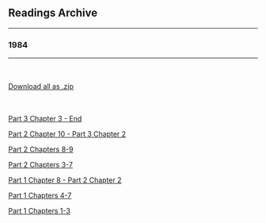 <h2>Readings Archive</h2>
<div class="container">
	<hr />
	<h3>1984</h3>
	<div class="container"><hr /></div>
</div>
<hr style="height:20px; visibility:hidden;" />
<p><a href="https://github.com/LunarTiger/stwl/releases/download/1984/1984.zip">Download all as .zip</a></p>
<hr style="height:20px; visibility:hidden;" />
<p><a href="/stwl/archive/1984/1984_chapter3-finish_2-10-20.m4a">Part 3 Chapter 3 - End</a></p>
<p><a href="/stwl/archive/1984/1984_chapter10-pt3chapter2_2-6-20.m4a">Part 2 Chapter 10 - Part 3 Chapter 2</a></p>
<p><a href="/stwl/archive/1984/1984_chapter8-9_1-30-20.m4a">Part 2 Chapters 8-9</a></p>
<p><a href="/stwl/archive/1984/1984_chapter3-7_1-27-20.m4a">Part 2 Chapters 3-7</a></p>
<p><a href="/stwl/archive/1984/1984_chapter8-pt2chapter2_1-23-20.m4a">Part 1 Chapter 8 - Part 2 Chapter 2</a></p>
<p><a href="/stwl/archive/1984/1984_chapter4-7_1-20-20.m4a">Part 1 Chapters 4-7</a></p>
<p><a href="/stwl/archive/1984/1984_chapter1-3_1-16-20.m4a">Part 1 Chapters 1-3</a></p>